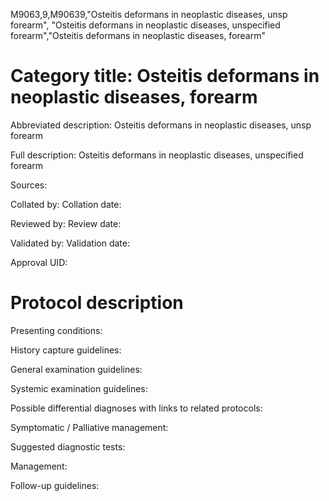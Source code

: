 M9063,9,M90639,"Osteitis deformans in neoplastic diseases, unsp forearm", "Osteitis deformans in neoplastic diseases, unspecified forearm","Osteitis deformans in neoplastic diseases, forearm"
# Category title: Osteitis deformans in neoplastic diseases, forearm

Abbreviated description: Osteitis deformans in neoplastic diseases, unsp forearm

Full description: Osteitis deformans in neoplastic diseases, unspecified forearm

Sources:

Collated by:
Collation date:

Reviewed by:
Review date:

Validated by:
Validation date:

Approval UID:

# Protocol description

Presenting conditions:

History capture guidelines:

General examination guidelines:

Systemic examination guidelines:

Possible differential diagnoses with links to related protocols:

Symptomatic / Palliative management:

Suggested diagnostic tests:

Management:

Follow-up guidelines:
